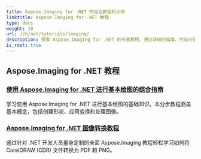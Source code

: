 ```yaml
---
title: Aspose.Imaging for .NET 的综合教程和示例
linktitle: Aspose.Imaging for .NET 教程
type: docs
weight: 10
url: /zh/net/tutorials/imaging/
description: 探索 Aspose.Imaging for .NET 的专家教程。通过详细的指南、代码示例和实用见解学习如何操作、转换和处理图像。非常适合旨在简化 .NET 应用程序中的图像处理任务的开发人员。
is_root: true
---
```


## Aspose.Imaging for .NET 教程
### [使用 Aspose.Imaging for .NET 进行基本绘图的综合指南](./guide-to-basic-drawing/)
学习使用 Aspose.Imaging for .NET 进行基本绘图的基础知识。本分步教程涵盖基本概念，包括创建形状、应用变换和处理图像。
### [Aspose.Imaging for .NET 图像转换教程](./image-conversion/)
通过针对 .NET 开发人员量身定制的全面 Aspose.Imaging 教程轻松学习如何将 CorelDRAW (CDR) 文件转换为 PDF 和 PNG。